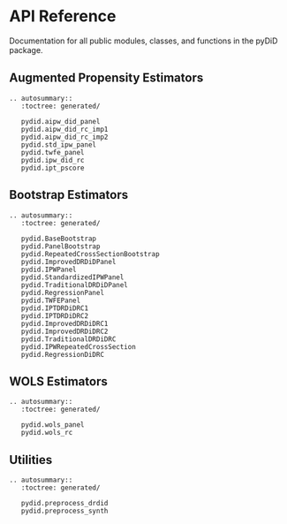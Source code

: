 # API Reference

Documentation for all public modules, classes, and functions in the pyDiD package.

## Augmented Propensity Estimators

```{eval-rst}
.. autosummary::
   :toctree: generated/

   pydid.aipw_did_panel
   pydid.aipw_did_rc_imp1
   pydid.aipw_did_rc_imp2
   pydid.std_ipw_panel
   pydid.twfe_panel
   pydid.ipw_did_rc
   pydid.ipt_pscore
```

## Bootstrap Estimators

```{eval-rst}
.. autosummary::
   :toctree: generated/

   pydid.BaseBootstrap
   pydid.PanelBootstrap
   pydid.RepeatedCrossSectionBootstrap
   pydid.ImprovedDRDiDPanel
   pydid.IPWPanel
   pydid.StandardizedIPWPanel
   pydid.TraditionalDRDiDPanel
   pydid.RegressionPanel
   pydid.TWFEPanel
   pydid.IPTDRDiDRC1
   pydid.IPTDRDiDRC2
   pydid.ImprovedDRDiDRC1
   pydid.ImprovedDRDiDRC2
   pydid.TraditionalDRDiDRC
   pydid.IPWRepeatedCrossSection
   pydid.RegressionDiDRC
```

## WOLS Estimators

```{eval-rst}
.. autosummary::
   :toctree: generated/

   pydid.wols_panel
   pydid.wols_rc
```

## Utilities

```{eval-rst}
.. autosummary::
   :toctree: generated/

   pydid.preprocess_drdid
   pydid.preprocess_synth
```
